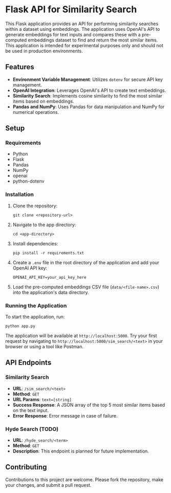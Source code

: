 # Flask API for Similarity Search

This Flask application provides an API for performing similarity searches within a dataset using embeddings. The application uses OpenAI's API to generate embeddings for text inputs and compares these with a pre-computed embeddings dataset to find and return the most similar items. This application is intended for experimental purposes only and should not be used in production environments.

## Features

- **Environment Variable Management**: Utilizes `dotenv` for secure API key management.
- **OpenAI Integration**: Leverages OpenAI's API to create text embeddings.
- **Similarity Search**: Implements cosine similarity to find the most similar items based on embeddings.
- **Pandas and NumPy**: Uses Pandas for data manipulation and NumPy for numerical operations.

## Setup

### Requirements

- Python
- Flask
- Pandas
- NumPy
- openai
- python-dotenv

### Installation

1. Clone the repository:
   ```
   git clone <repository-url>
   ```
2. Navigate to the app directory:
   ```
   cd <app-directory>
   ```
3. Install dependencies:
   ```
   pip install -r requirements.txt
   ```
4. Create a `.env` file in the root directory of the application and add your OpenAI API key:
   ```
   OPENAI_API_KEY=your_api_key_here
   ```
5. Load the pre-computed embeddings CSV file (`data/<file-name>.csv`) into the application's data directory.

### Running the Application

To start the application, run:

```
python app.py
```

The application will be available at `http://localhost:5000`. Try your first request by navigating to `http://localhost:5000/sim_search/<text>` in your browser or using a tool like Postman.

## API Endpoints

### Similarity Search

- **URL**: `/sim_search/<text>`
- **Method**: `GET`
- **URL Params**: `text=[string]`
- **Success Response**: A JSON array of the top 5 most similar items based on the text input.
- **Error Response**: Error message in case of failure.

### Hyde Search (TODO)

- **URL**: `/hyde_search/<term>`
- **Method**: `GET`
- **Description**: This endpoint is planned for future implementation.

## Contributing

Contributions to this project are welcome. Please fork the repository, make your changes, and submit a pull request.
